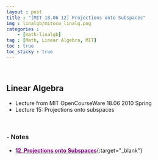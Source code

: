 ```yaml
---
layout : post
title : "[MIT 18.06 12] Projections onto Subspaces"
img : linalgb/mitocw_linalg.png
categories : 
    - [math-linalgb]
tag : [Math, Linear Algebra, MIT]
toc : true
toc_sticky : true
---
```


<br/>

## Linear Algebra

- Lecture from MIT OpenCourseWare 18.06 2010 Spring
- Lecture 15: Projections onto subspaces

<br/>

### - Notes

- [<span style="color:purple">**12_Projections onto Subspaces**</span>](https://drive.google.com/file/d/1dmdQVEmwjWxpv2rvsJl_kSD6RK9dkH8r/view?usp=share_link){:target="_blank"}